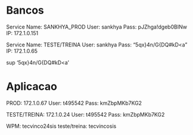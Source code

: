# Bancos

Service Name: SANKHYA_PROD
User: sankhya
Pass: pJZhga!dgeb0BINw
IP: 172.1.0.151

Service Name: TESTE/TREINA
User: sankhya
Pass: “5qx}4n/G{DQ#kD<a”
IP: 172.1.0.65

sup
‘5qx}4n/G{DQ#kD<a’

# Aplicacao

PROD:
172.1.0.67
User: t495542
Pass: kmZbpMKb7KG2

TESTE/TREINA: 172.1.0.24
User: t495542
Pass: kmZbpMKb7KG2

WPM: tecvinco24sis
teste/treina: tecvincosis

